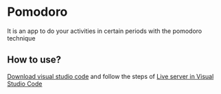 # Pomodoro

It is an app to do your activities in certain periods with the pomodoro technique

## How to use?

<a href="https://code.visualstudio.com/download" target="_blank" rel="noopener noreferrer">Download visual studio code</a> and follow the steps of <a href="https://www.kyocode.com/2019/05/live-server-visual-studio-code/" target="_blank" rel="noopener noreferrer">Live server in Visual Studio Code</a>
